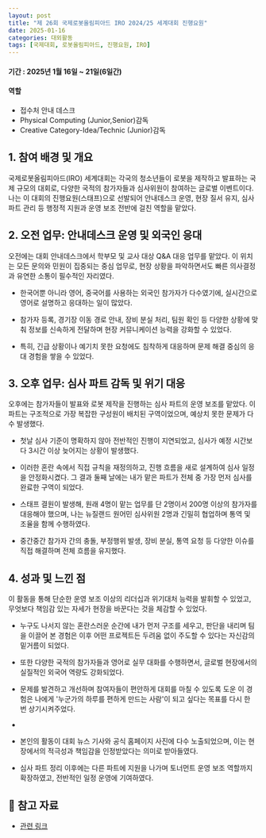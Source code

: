 ```yaml
---
layout: post
title: "제 26회 국제로봇올림피아드 IRO 2024/25 세계대회 진행요원"
date: 2025-01-16
categories: 대외활동
tags: [국제대회, 로봇올림피아드, 진행요원, IRO]
---
```

#### 기간 : 2025년 1월 16일 ~ 21일(6일간)

#### 역할
- 접수처 안내 데스크
- Physical Computing (Junior,Senior)감독
- Creative Category-Idea/Technic (Junior)감독

## 1. 참여 배경 및 개요
국제로봇올림피아드(IRO) 세계대회는 각국의 청소년들이 로봇을 제작하고 발표하는 국제 규모의 대회로, 다양한 국적의 참가자들과 심사위원이 참여하는 글로벌 이벤트이다. 나는 이 대회의 진행요원(스태프)으로 선발되어 안내데스크 운영, 현장 질서 유지, 심사 파트 관리 등 행정적 지원과 운영 보조 전반에 걸친 역할을 맡았다.


## 2. 오전 업무: 안내데스크 운영 및 외국인 응대
오전에는 대회 안내데스크에서 학부모 및 교사 대상 Q&A 대응 업무를 맡았다. 이 위치는 모든 문의와 민원이 집중되는 중심 업무로, 현장 상황을 파악하면서도 빠른 의사결정과 유연한 소통이 필수적인 자리였다.

- 한국어뿐 아니라 영어, 중국어를 사용하는 외국인 참가자가 다수였기에, 실시간으로 영어로 설명하고 응대하는 일이 많았다.

- 참가자 등록, 경기장 이동 경로 안내, 장비 분실 처리, 팀원 확인 등 다양한 상황에 맞춰 정보를 신속하게 전달하며 현장 커뮤니케이션 능력을 강화할 수 있었다.

- 특히, 긴급 상황이나 예기치 못한 요청에도 침착하게 대응하며 문제 해결 중심의 응대 경험을 쌓을 수 있었다.

## 3. 오후 업무: 심사 파트 감독 및 위기 대응
오후에는 참가자들이 발표와 로봇 제작을 진행하는 심사 파트의 운영 보조를 맡았다. 이 파트는 구조적으로 가장 복잡한 구성원이 배치된 구역이었으며, 예상치 못한 문제가 다수 발생했다.

- 첫날 심사 기준이 명확하지 않아 전반적인 진행이 지연되었고, 심사가 예정 시간보다 3시간 이상 늦어지는 상황이 발생했다.

- 이러한 혼란 속에서 직접 규칙을 재정의하고, 진행 흐름을 새로 설계하여 심사 일정을 안정화시켰다. 그 결과 둘째 날에는 내가 맡은 파트가 전체 중 가장 먼저 심사를 완료한 구역이 되었다.

- 스태프 결원이 발생해, 원래 4명이 맡는 업무를 단 2명이서 200명 이상의 참가자를 대응해야 했으며, 나는 뉴질랜드 원어민 심사위원 2명과 긴밀히 협업하며 통역 및 조율을 함께 수행하였다.

- 중간중간 참가자 간의 충돌, 부정행위 발생, 장비 분실, 통역 요청 등 다양한 이슈를 직접 해결하며 전체 흐름을 유지했다.

## 4. 성과 및 느낀 점
이 활동을 통해 단순한 운영 보조 이상의 리더십과 위기대처 능력을 발휘할 수 있었고, 무엇보다 책임감 있는 자세가 현장을 바꾼다는 것을 체감할 수 있었다.

- 누구도 나서지 않는 혼란스러운 순간에 내가 먼저 구조를 세우고, 판단을 내리며 팀을 이끌어 본 경험은 이후 어떤 프로젝트든 두려움 없이 주도할 수 있다는 자신감의 밑거름이 되었다.

- 또한 다양한 국적의 참가자들과 영어로 실무 대화를 수행하면서, 글로벌 현장에서의 실질적인 외국어 역량도 강화되었다.

- 문제를 발견하고 개선하며 참여자들이 편안하게 대회를 마칠 수 있도록 도운 이 경험은 나에게 '누군가의 하루를 편하게 만드는 사람'이 되고 싶다는 목표를 다시 한 번 상기시켜주었다.

+

- 본인의 활동이 대회 뉴스 기사와 공식 홈페이지 사진에 다수 노출되었으며, 이는 현장에서의 적극성과 책임감을 인정받았다는 의미로 받아들였다.

- 심사 파트 정리 이후에는 다른 파트에 지원을 나가며 토너먼트 운영 보조 역할까지 확장하였고, 전반적인 일정 운영에 기여하였다.

## 🔗 참고 자료
- [관련 링크](#)
